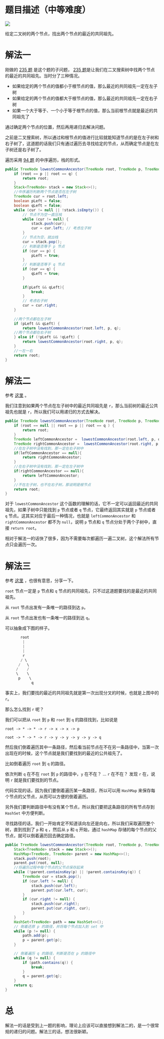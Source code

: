 # 题目描述（中等难度）

![](https://windliang.oss-cn-beijing.aliyuncs.com/236.png)

给定二叉树的两个节点，找出两个节点的最近的共同祖先。

# 解法一

刚做的 [235 题](https://leetcode.wang/leetcode-235-Lowest-Common-Ancestor-of-a-Binary-Search-Tree.html) 是这个题的子问题， [235 题](https://leetcode.wang/leetcode-235-Lowest-Common-Ancestor-of-a-Binary-Search-Tree.html)是让我们在二叉搜索树中找两个节点的最近的共同祖先。当时分了三种情况。

- 如果给定的两个节点的值都小于根节点的值，那么最近的共同祖先一定在左子树
- 如果给定的两个节点的值都大于根节点的值，那么最近的共同祖先一定在右子树
- 如果一个大于等于、一个小于等于根节点的值，那么当前根节点就是最近的共同祖先了

通过确定两个节点的位置，然后再用递归去解决问题。

之前是二叉搜索树，所以通过和根节点的值进行比较就能知道节点的是在左子树和右子树了，这道题的话我们只有通过遍历去寻找给定的节点，从而确定节点是在左子树还是右子树了。

遍历采用 [94 题](https://leetcode.wang/leetCode-94-Binary-Tree-Inorder-Traversal.html) 的中序遍历，栈的形式。

```java
public TreeNode lowestCommonAncestor(TreeNode root, TreeNode p, TreeNode q) {
    if (root == p || root == q) {
        return root;
    }
    Stack<TreeNode> stack = new Stack<>();
    //中序遍历判断两个节点是否在左子树
    TreeNode cur = root.left;
    boolean pLeft = false;
    boolean qLeft = false;
    while (cur != null || !stack.isEmpty()) {
        // 节点不为空一直压栈
        while (cur != null) {
            stack.push(cur);
            cur = cur.left; // 考虑左子树
        }
        // 节点为空，就出栈
        cur = stack.pop();
        // 判断是否等于 p 节点
        if (cur == p) {
            pLeft = true;
        }
        // 判断是否等于 q 节点
        if (cur == q) {
            qLeft = true;
        }
        
        if(pLeft && qLeft){
            break;
        }
        // 考虑右子树
        cur = cur.right;
    }
    
    //两个节点都在左子树
    if (pLeft && qLeft) {
        return lowestCommonAncestor(root.left, p, q);
    //两个节点都在右子树    
    } else if (!pLeft && !qLeft) {
        return lowestCommonAncestor(root.right, p, q);
    } 
    //一左一右
    return root;
}
```

# 解法二

参考 [这里](https://leetcode.com/problems/lowest-common-ancestor-of-a-binary-tree/discuss/65225/4-lines-C%2B%2BJavaPythonRuby) 。

我们注意到如果两个节点在左子树中的最近共同祖先是 `r`，那么当前树的最近公共祖先也就是 `r`，所以我们可以用递归的方式去解决。

```java
public TreeNode lowestCommonAncestor(TreeNode root, TreeNode p, TreeNode q) {
    if (root == null || root == p || root == q ) {
        return root;
    } 
    TreeNode leftCommonAncestor =  lowestCommonAncestor(root.left, p, q); 
    TreeNode rightCommonAncestor =  lowestCommonAncestor(root.right, p, q); 
    //在左子树中没有找到，那一定在右子树中
    if(leftCommonAncestor == null){
        return rightCommonAncestor;
    }
    //在右子树中没有找到，那一定在左子树中
    if(rightCommonAncestor == null){
        return leftCommonAncestor;
    }
    //不在左子树，也不在右子树，那说明是根节点
    return root;
}
```

对于 `lowestCommonAncestor` 这个函数的理解的话，它不一定可以返回最近的共同祖先，如果子树中只能找到 `p` 节点或者 `q` 节点，它最终返回其实就是 `p` 节点或者 `q` 节点。这其实对应于最后一种情况，也就是 `leftCommonAncestor` 和 `rightCommonAncestor` 都不为 `null`，说明 `p` 节点和 `q` 节点分处于两个子树中，直接 `return root`。

相对于解法一的话快了很多，因为不需要每次都遍历一遍二叉树，这个解法所有节点只会遍历一次。

# 解法三

参考 [这里](https://leetcode.com/problems/lowest-common-ancestor-of-a-binary-tree/discuss/65236/JavaPython-iterative-solution) ，也很有意思，分享一下。

`root` 节点一定是 `p` 节点和 `q` 节点的共同祖先，只不过这道题要找的是最近的共同祖先。

从 `root` 节点出发有一条唯一的路径到达 `p`。

从 `root` 节点出发也有一条唯一的路径到达 `q`。

可以抽象成下图的样子。

```java
       root
        |
        |
        |
        r
       / \
      /   \
     /    /
     \    \
      p    \
            q
```

事实上，我们要找的最近的共同祖先就是第一次出现分叉的时候，也就是上图中的 `r`。

那么怎么找到 `r` 呢？

我们可以把从 `root` 到 `p` 和 `root` 到 `q` 的路径找到，比如说是

`root -> * -> * -> r -> x -> x -> p`

`root -> * -> * -> r -> y -> y -> y -> y -> q`

然后我们倒着遍历其中一条路径，然后看当前节点在不在另一条路径中，当第一次出现在的时候，这个节点就是我们要找到的最近的公共祖先了。

比如倒着遍历 `root` 到 `q` 的路径。

依次判断 `q` 在不在  `root` 到 `p` 的路径中，`y` 在不在？ ... `r` 在不在？ 发现 `r` 在，说明 `r` 就是我们要找到的节点。

代码实现的话，因为我们要倒着遍历某一条路径，所以可以用 `HashMap` 来保存每个节点的父节点，从而可以方便的倒着遍历。

另外我们要判断路径中有没有某个节点，所以我们要把这条路径的所有节点存到 `HashSet`  中方便判断。

寻找路径的话，我们一开始肯定不知道该向左还是向右，所以我们采取遍历整个树，直到找到了 `p` 和 `q` ，然后从 `p` 和 `q` 开始，通过 `hashMap` 存储的每个节点的父节点，就可以倒着遍历回去确定路径。

```java
public TreeNode lowestCommonAncestor(TreeNode root, TreeNode p, TreeNode q) {
    Stack<TreeNode> stack = new Stack<>();
    HashMap<TreeNode, TreeNode> parent = new HashMap<>();
    stack.push(root);
    parent.put(root, null);
    //将遍历过程中每个节点的父节点保存起来
    while (!parent.containsKey(p) || !parent.containsKey(q)) {
        TreeNode cur = stack.pop();
        if (cur.left != null) {
            stack.push(cur.left);
            parent.put(cur.left, cur);
        }
        if (cur.right != null) {
            stack.push(cur.right);
            parent.put(cur.right, cur);
        }
    }
    HashSet<TreeNode> path = new HashSet<>();
    // 倒着还原 p 的路径，并将每个节点加入到 set 中
    while (p != null) {
        path.add(p);
        p = parent.get(p);
    }

    // 倒着遍历 q 的路径，判断是否在 p 的路径中
    while (q != null) {
        if (path.contains(q)) {
            break;
        }
        q = parent.get(q);
    }
    return q;
}
```

# 总

解法一的话是受到上一题的影响，理论上应该可以直接想到解法二的，是一个很常规的递归的问题。解法三的话，想法很新颖。
